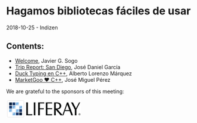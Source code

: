 
# Hagamos bibliotecas fáciles de usar
2018-10-25 - Indizen

## Contents:
- [Welcome](welcome.pdf), Javier G. Sogo
- [Trip Report: San Diego](), José Daniel García
- [Duck Typing en C++](), Alberto Lorenzo Márquez
- [MarketGoo ❤️ C++](), José Miguel Pérez

We are grateful to the sponsors of this meeting:  

<img src="../assets/sponsor-logos/liferay.png" alt="liferay" width="200"/>
